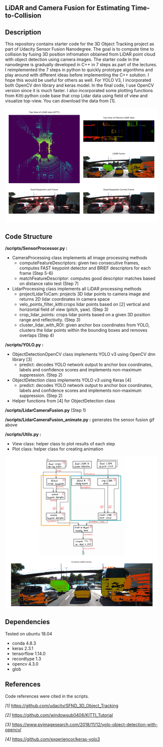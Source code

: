 ## LiDAR and Camera Fusion for Estimating Time-to-Collision


## Description

This repository contains starter code for the 3D Object Tracking project as part of Udacity Sensor Fusion Nanodegree.
The goal is to compute time to collision by fusing 3D position infromation obtained from LiDAR point cloud with object detection using camera images.
The starter code in the nanodegree is gradually developed in C++ in 7 steps as part of the lectures. I reimplemented the 7 steps in python to quickly prototype algorithms and play around with different ideas before implementing the C++ solution. I hope this would be useful for others as well. For YOLO V3, I incorporated both OpenCV dnn library and keras model. In the final code, I use OpenCV version since it is much faster. I also incorporated some plotting functions from Kitti python code base that crop Lidar data using field of view and visualize top-view. You can download the data from [1].

![sensor_fusion](./figures/SensorFusion.gif) 


## Code Structure 

**/scripts/SensorProcessor.py :**

- CameraProcessing class implements all image processing methods
	- computeFeatureDescriptors: given two consecutive frames, computes FAST keypoint detector and BRIEF descriptors for each frame (Step 5-6)
	- matchFeatureDescriptor: computes good descriptor matches based on distance ratio test (Step 7)
- LidarProcessing class implements all LiDAR processing methods
	- projectLidarToCam: projects 3D lidar points to camera image and returns 2D lidar coordinates in camera space 
	- velo_points_filter_kitti:crops lidar points based on [2] vertical and horizontal field of view  (pitch, yaw). (Step 3)
	- crop_lidar_points: crops lidar points based on a given 3D position range and reflectivity. (Step 3)
	- cluster_lidar_with_ROI: given anchor box coordinates from YOLO, clusters the lidar points within the bounding boxes and removes overlaps (Step 4)

**/scripts/YOLO.py :**

- ObjectDetectionOpenCV class implements YOLO v3 using OpenCV dnn library [3]
	- predict: decodes YOLO network output to anchor box coordinates, labels and confidence scores and implements non-maximum suppression. (Step 2)
- ObjectDetection class implements YOLO v3 using Keras [4]
	- predict: decodes YOLO network output to anchor box coordinates, labels and confidence scores and implements non-maximum suppression. (Step 2)
- Helper functions from [4]  for ObjectDetection class

**/scripts/LidarCameraFusion.py** (Step 1)

**/scripts/LidarCameraFusion_animate.py :** generates the sensor fusion gif  above

**/scripts/Utils.py :**

- View class: helper class to plot results of each step
- Plot class: helper class for creating animation

![code_structure](./figures/CodeStructure.png)

## Dependencies

Tested on ubuntu 18.04 
* conda 4.8.3
* keras 2.3.1
* tensorflow 1.14.0
* recordtype 1.3
* opencv 4.3.0
* glob 


## References

Code references were cited in the scripts.

_[1]_ https://github.com/udacity/SFND_3D_Object_Tracking

_[2]_ https://github.com/windowsub0406/KITTI_Tutorial

_[3]_ https://www.pyimagesearch.com/2018/11/12/yolo-object-detection-with-opencv/

_[4]_ https://github.com/experiencor/keras-yolo3
